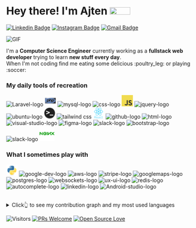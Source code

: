 <h1>Hey there! I'm Ajten <img src="https://media.giphy.com/media/hvRJCLFzcasrR4ia7z/giphy.gif" width="55px" height="55%"></h1>

[![Linkedin Badge](https://img.shields.io/badge/-Ajten-blue?style=flat&logo=Linkedin&logoColor=white&link=https://www.linkedin.com/in/ajten-cani/)](https://www.linkedin.com/in/ajten-cani/)
[![Instagram Badge](https://img.shields.io/badge/-@ajten.cani-purple?style=flat&logo=instagram&logoColor=white&link=https://instagram.com/ajten.cani/)](https://instagram.com/ajten.cani)
[![Gmail Badge](https://img.shields.io/badge/-ajtencani-c14438?style=flat&logo=Gmail&logoColor=white&link=mailto:ajtencani@gmail.com)](mailto:ajtencani@gmail.com)
</h1>
<p><img alt="GIF" src="https://github.com/abhisheknaiidu/abhisheknaiidu/blob/master/code.gif?raw=true" width="500" height="320" /></p>
<p>
    I'm a <b>Computer Science Engineer</b> currently working as a <b>fullstack web developer</b> trying to learn <b>new stuff every day</b>. <br>
    When I'm not coding find me eating some delicious  :poultry_leg: or playing  :soccer: 
</p>

### My daily tools of recreation

<p> 
  <img src="https://laravel.com/img/logomark.min.svg" style="height: 30px" alt="Laravel-logo">
  <img src="https://raw.githubusercontent.com/devicons/devicon/master/icons/php/php-original.svg" style="height: 30px" alt="php-logo">
  <img src="https://www.mysql.com/common/logos/logo-mysql-170x115.png" style="height: 30px" alt="mysql-logo">
  <img src="https://res.cloudinary.com/nico1711/image/upload/c_scale,h_30/v1598849661/css_jtfcoz.png" alt="css-logo">
  <img src="https://raw.githubusercontent.com/github/explore/80688e429a7d4ef2fca1e82350fe8e3517d3494d/topics/javascript/javascript.png" style="height: 30px" alt="js-logo">
  <img src="https://res.cloudinary.com/nico1711/image/upload/c_scale,h_30/v1598849659/jquery_lvyzat.png" alt="jquery-logo">
  <img src="https://brandslogos.com/wp-content/uploads/images/large/ubuntu-logo.png" style="height: 30px" alt="ubuntu-logo">
  <img src="https://raw.githubusercontent.com/github/explore/80688e429a7d4ef2fca1e82350fe8e3517d3494d/topics/terminal/terminal.png" style="height: 30px" alt="cmd-logo">
  <img src="https://svgarchive.com/wp-content/uploads/tailwind-css.svg" height="30px" width="60px" alt="tailwind css" />
  <img src="https://raw.githubusercontent.com/devicons/devicon/master/icons/react/react-original-wordmark.svg" style="height: 30px" alt="react-logo">
  <img src="https://github.githubassets.com/images/modules/logos_page/GitHub-Mark.png" style="height: 30px" alt="github-logo">
  <img src="https://res.cloudinary.com/nico1711/image/upload/c_scale,h_30/v1598850235/html_1_whl9rj.png" alt="html-logo">
  <img src="https://external-preview.redd.it/WSuAcyz1u8MoF8cokXspkmOIn8oWXaE8JH-SGXbUUW0.png?auto=webp&s=a6abc62ecb4a08f2bf2f287b79c9bd93006791d1" style="height: 30px" alt="visual-studio-logo">
  <img src="https://res.cloudinary.com/nico1711/image/upload/c_scale,h_30/v1598849656/figma_ugopbh.png" alt="figma-logo">
  <img src="https://cdn.icon-icons.com/icons2/836/PNG/512/Trello_icon-icons.com_66775.png" style="height: 30px" alt="slack-logo">
  <img src="https://w7.pngwing.com/pngs/649/982/png-transparent-web-development-responsive-web-design-bootstrap-html-web-design-purple-search-engine-optimization-web-design.png" style="height: 30px" alt="bootstrap-logo">
  <img src="https://toppng.com/uploads/preview/slack-new-logo-icon-11609376883z32jbkf8kg.png" style="height: 30px" alt="slack-logo">
  <img src="https://raw.githubusercontent.com/devicons/devicon/master/icons/nginx/nginx-original.svg" style="height: 40px" alt="nginx-logo">
</p>

### What I sometimes play with

<p>
  <img src="https://raw.githubusercontent.com/devicons/devicon/master/icons/python/python-original.svg" style="height: 30px" alt="algolia-logo">
  <img src="https://res.cloudinary.com/nico1711/image/upload/c_scale,h_30/v1598849651/googledeveloper_dpefgw.png" alt="google-dev-logo">
  <img src="https://res.cloudinary.com/nico1711/image/upload/c_scale,h_30/v1598849658/aws_zdxicw.jpg" alt="aws-logo">
  <img src="https://res.cloudinary.com/nico1711/image/upload/c_scale,h_30/v1598849655/stripe_wpdp4s.png" alt="stripe-logo">
  <img src="https://res.cloudinary.com/nico1711/image/upload/c_scale,h_30/v1598849651/googlemaps_uujgzn.png" alt="googlemaps-logo">
  <img src="https://res.cloudinary.com/nico1711/image/upload/c_scale,h_30/v1598849660/postgresql_zsfd9p.png" alt="postgres-logo">  
  <img src="https://res.cloudinary.com/nico1711/image/upload/c_scale,h_30/v1598849654/websockets_owvtbv.png" alt="websockets-logo">
  <img src="https://res.cloudinary.com/nico1711/image/upload/c_scale,h_30/v1598849657/ux-ui-logo_g1gptz.png" alt="ux-ui-logo">
  <img src="https://res.cloudinary.com/nico1711/image/upload/c_scale,h_30/v1598849653/redis_xtyczu.png" alt="redis-logo">
  <img src="https://res.cloudinary.com/nico1711/image/upload/c_scale,h_30/v1598849653/google_gqugc7.png" alt="autocomplete-logo">
  <img src="https://res.cloudinary.com/nico1711/image/upload/c_scale,h_30/v1598849652/linkedin_obs3m2.png" alt="linkedin-logo">
  <img src="https://upload.wikimedia.org/wikipedia/commons/thumb/e/e3/Android_Studio_Icon_%282014-2019%29.svg/1200px-Android_Studio_Icon_%282014-2019%29.svg.png" style="height: 30px" alt="Android-studio-logo">
</p>

<br>

<details>
  <summary>Click👆 to see my contribution graph and my most used languages</summary>
  <pre>️ 

![Activity Graph](https://activity-graph.herokuapp.com/graph?username=omelale&theme=github)

<p align="center" dir="auto" style="margin: auto" >
  <img width="69%" src="https://github-readme-streak-stats.herokuapp.com/?user=omelale&theme=tokyonight" /></p>

[//]: # (<p align="center"><img align="center" width="50%" src="https://github-readme-stats.vercel.app/api/top-langs/?username=omelale&layout=compact&theme=tokyonight" alt="Top language used in my repos" />    )

[//]: # (<p align="center" style="margin-left:-30px">Guess which is my favourite language)

[//]: # (</p>)
  </pre>
</details>

![Visitors](https://visitor-badge.glitch.me/badge?page_id=omelale)
[![PRs Welcome](https://img.shields.io/badge/PRs-welcome-brightgreen.svg?style=flat&logo=github)](https://github.com/omelale)
[![Open Source Love](https://badges.frapsoft.com/os/v2/open-source.svg?v=103)](https://github.com/omelale)
